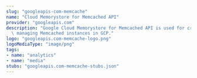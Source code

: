 ```yaml
---
slug: "googleapis-com-memcache"
name: "Cloud Memorystore for Memcached API"
provider: "googleapis.com"
description: "Google Cloud Memorystore for Memcached API is used for creating and\
  \ managing Memcached instances in GCP."
logo: "googleapis.com-memcache-logo.png"
logoMediaType: "image/png"
tags:
- name: "analytics"
- name: "media"
stubs: "googleapis.com-memcache-stubs.json"
---
```


